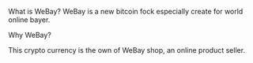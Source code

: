What is WeBay?
WeBay is a new bitcoin fock especially create for world online bayer.

Why WeBay?

This crypto currency is the own of WeBay shop, an online product seller.
